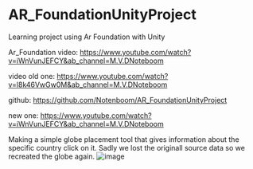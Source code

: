 # AR_FoundationUnityProject
Learning project using Ar Foundation with Unity

Ar_Foundation video: https://www.youtube.com/watch?v=iWnVunJEFCY&ab_channel=M.V.DNoteboom

video old one: https://www.youtube.com/watch?v=l8k46VwGw0M&ab_channel=M.V.DNoteboom

github: https://github.com/Notenboom/AR_FoundationUnityProject

new one: https://www.youtube.com/watch?v=iWnVunJEFCY&ab_channel=M.V.DNoteboom

Making a simple globe placement tool that gives information about the specific country click on it. 
Sadly we lost the originall source data so we recreated the globe again. 
![image](https://user-images.githubusercontent.com/32570073/143292658-a513c289-3f02-4ad2-89ad-9b73de4a1dcd.png)
